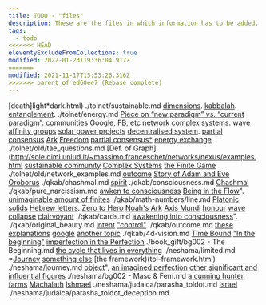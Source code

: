```yaml
---
title: TODO - "files"
description: These are the files in which information has to be added.
tags:
  - todo
<<<<<<< HEAD
eleventyExcludeFromCollections: true
modified: 2022-01-23T19:36:04.917Z
=======
modified: 2021-11-17T15:53:26.316Z
>>>>>>> parent of ed60ee7 (Rebase complete)
---
```


[death]light*dark.html)
./tolnet/sustainable.md
[dimensions](dimensions.html).
[kabbalah](kabbalah_intro.html).
[entanglement](entanglement.html).
./tolnet/energy.md
[Piece on “new paradigm” vs. “current paradigm”.](paradigm_shift.html)
[communities](sustainable.html)
[Google, FB, etc](cloud.html)
[network](networks.html)
[complex systems](systems.html).
[wave](waves.html)
[affinity groups](affinity_groups.html)
[solar power projects](new_energy.html)
[decentralised system](descentralised.html).
[partial consensus](partial_consensus.html)
[Ark](ark.html)
[Freedom](freedom.html)
[partial consensus*](consensus.html)
[energy exchange](energy_exchange.html)
./tolnet/old/tae_questions.md
[Def. of Graph](http://sole.dimi.uniud.it/~massimo.franceschet/networks/nexus/examples.html
[sustainable community](sustainable.html)
[Complex Systems](complexity.html#systems)
[the Finite Game](in-finite_game.html)
./tolnet/old/network_examples.md
[outcome](intention.html)
[Story of Adam and Eve](adam_eve.html)
[Oroborus](oroborus.html)
./qkab/chashmal.md
[spirit](spirit.html)
./qkab/consciousness.md
[Chashmal](./chashmal.md)
./qkab/pure_narcissism.md
[awken to consciousness](../consciousness.md)
[Being in the Flow](../flow.html)".
[unimaginable amount of finites](infinity.html)
./qkab/math-numbers/line.md
[Platonic solids](platonic_solids.html)
[Hebrew letters](hebrew.html).
[Zero to Hero](zero2one.html)
[Noah's Ark](noah_ark.html)
[Axis Mundi](axis_mundi.html)
[honour](honour.html)
[wave collapse](wave_collapse.html)
[clairvoyant](clairvoyant.html)
./qkab/cards.md
[awakening into consciousness](../consciousness.md)".
./qkab/original_beauty.md
[intent](intention.html)
["control"](control.html)
./qkab/outcome.md
[these explanations](dimensions.html)
[google](https://duckduckgo.com/....)
[another topic](neshama.html)
./qkab/4d-vision.md
[Time Bound](time.html)
["In the beginning"](beginning.html)
[imperfection in the Perfection](perfect.html)
./book_gift/bg002 - The Beginning.md
[the cycle that lives in everything](oroborus.html)
./neshama/limited.md
=[Journey](../tolnet/organisations.md#our-journey)
[something else](sitra_achara.html)
[the framework)(tol-framework.html)
./neshama/journey.md
[object](objectification.html)",
[an imagined perfection](superior_man.html)
[other significant and influential figures](golden_shadow.html)
./neshama/bg002 - Masc & Fem.md
[a cunning hunter](./parasha_toldot_fnotes.md#the-palace-and-the-pigeons)
[farms](./parasha_toldot_fnotes.md#the-faith-of-the-farmer)
[Machalath](./parasha_toldot_fnotes.md#life-on-the-inside)
[Ishmael](https://www.chabad.org/library/article_cdo/aid/2747610/jewish/Ishmael-Abrahams-Other-Son.htm)
./neshama/judaica/parasha_toldot.md
[Israel](israel.html)
./neshama/judaica/parasha_toldot_deception.md
